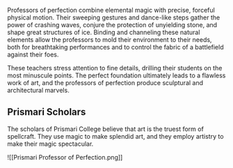 Professors of perfection combine elemental magic with precise, forceful physical motion. Their sweeping gestures and dance-like steps gather the power of crashing waves, conjure the protection of unyielding stone, and shape great structures of ice. Binding and channeling these natural elements allow the professors to mold their environment to their needs, both for breathtaking performances and to control the fabric of a battlefield against their foes.

These teachers stress attention to fine details, drilling their students on the most minuscule points. The perfect foundation ultimately leads to a flawless work of art, and the professors of perfection produce sculptural and architectural marvels.
## Prismari Scholars
The scholars of Prismari College believe that art is the truest form of spellcraft. They use magic to make splendid art, and they employ artistry to make their magic spectacular.

![[Prismari Professor of Perfection.png]]